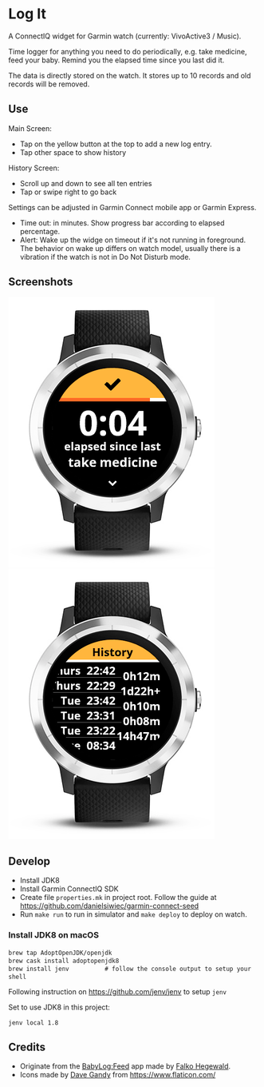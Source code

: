 # Log It

A ConnectIQ widget for Garmin watch (currently: VivoActive3 / Music).

Time logger for anything you need to do periodically, e.g. take medicine, feed your baby. Remind you the elapsed time since you last did it.

The data is directly stored on the watch. It stores up to 10 records and old records will be removed.

## Use
Main Screen:
- Tap on the yellow button at the top to add a new log entry.
- Tap other space to show history

History Screen:
- Scroll up and down to see all ten entries
- Tap or swipe right to go back

Settings can be adjusted in Garmin Connect mobile app or Garmin Express.

- Time out: in minutes. Show progress bar according to elapsed percentage.
- Alert: Wake up the widge on timeout if it's not running in foreground. The behavior on wake up differs on watch model, usually there is a vibration if the watch is not in Do Not Disturb mode. 

## Screenshots
![VivoActive3 Main Screen](./screenshots/vivoactive3_Main.PNG)
![VivoActive3 Log Screen](./screenshots/vivoactive3_history.png)

## Develop
- Install JDK8
- Install Garmin ConnectIQ SDK
- Create file `properties.mk` in project root. Follow the guide at https://github.com/danielsiwiec/garmin-connect-seed
- Run `make run` to run in simulator and `make deploy` to deploy on watch.

### Install JDK8 on macOS

```
brew tap AdoptOpenJDK/openjdk
brew cask install adoptopenjdk8
brew install jenv          # follow the console output to setup your shell
```

Following instruction on https://github.com/jenv/jenv to setup `jenv` 

Set to use JDK8 in this project:

```
jenv local 1.8
```

## Credits
- Originate from the [BabyLog:Feed](https://github.com/tanstaaflFH/BabyLog-Feed-ConnectIQ) app made by [Falko Hegewald](fh.development@zoho.eu).
- Icons made by [Dave Gandy](https://www.flaticon.com/authors/dave-gandy) from https://www.flaticon.com/
